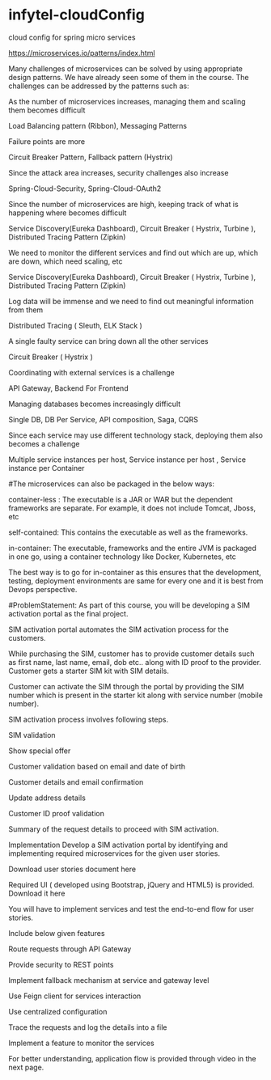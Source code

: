 # infytel-cloudConfig
cloud config for spring micro services

https://microservices.io/patterns/index.html



Many challenges of microservices can be solved by using appropriate design patterns. We have already seen some of them in the course. The challenges can be addressed by the patterns such as:

As the number of microservices increases, managing them and scaling them becomes difficult

Load Balancing pattern (Ribbon), Messaging Patterns

Failure points are more

Circuit Breaker Pattern, Fallback pattern (Hystrix)

Since the attack area increases, security challenges also increase

Spring-Cloud-Security, Spring-Cloud-OAuth2

Since the number of microservices are high, keeping track of what is happening where becomes difficult

Service Discovery(Eureka Dashboard), Circuit Breaker ( Hystrix, Turbine ), Distributed Tracing Pattern (Zipkin)

We need to monitor the different services and find out which are up, which are down, which need scaling, etc

Service Discovery(Eureka Dashboard), Circuit Breaker ( Hystrix, Turbine ), Distributed Tracing Pattern (Zipkin)

Log data will be immense and we need to find out meaningful information from them

Distributed Tracing ( Sleuth, ELK Stack )

A single faulty service can bring down all the other services

Circuit Breaker ( Hystrix )

Coordinating with external services is a challenge

API Gateway, Backend For Frontend

Managing databases becomes increasingly difficult

Single DB, DB Per Service, API composition, Saga, CQRS

Since each service may use different technology stack, deploying them also becomes a challenge

Multiple service instances per host, Service instance per host , Service instance per Container 






#The microservices can also be packaged in the below ways:

container-less : The executable is a JAR or WAR but the dependent frameworks are separate. For example, it does not include Tomcat, Jboss, etc

self-contained: This contains the executable as well as the frameworks.

in-container: The executable, frameworks and the entire JVM is packaged in one go, using a container technology like Docker, Kubernetes, etc

The best way is to go for in-container as this ensures that the development, testing, deployment environments are same for every one and it is best from Devops perspective.








#ProblemStatement:
As part of this course, you will be developing a SIM activation portal as the final project.

SIM activation portal automates the SIM activation process for the customers.

While purchasing the SIM, customer has to provide customer details such as first name, last name, email, dob etc.. along with ID proof to the provider. Customer gets a starter SIM kit with SIM details.

Customer can activate the SIM through the portal by providing the SIM number which is present in the starter kit along with service number (mobile number).

SIM activation process involves following steps.

SIM validation

Show special offer

Customer validation based on email and date of birth

Customer details and email confirmation

Update address details

Customer ID proof validation

Summary of the request details to proceed with SIM activation.

Implementation
 Develop a SIM activation portal by identifying and implementing required microservices for the given user stories.

Download user stories document here

Required UI ( developed using Bootstrap, jQuery and HTML5) is provided. Download it here

You will have to implement services and test the end-to-end flow for user stories.

 Include below given features

Route requests through API Gateway 

Provide security to REST points

Implement fallback mechanism at service and gateway level

Use Feign client for services interaction

Use centralized configuration 

Trace the requests and log the details into a file              

Implement a feature to monitor the services 

For better understanding, application flow is provided through video in the next page.
